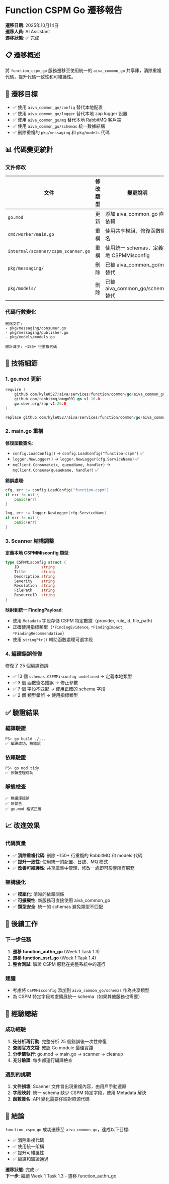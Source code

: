 # Function CSPM Go 遷移報告

**遷移日期**: 2025年10月14日  
**遷移人員**: AI Assistant  
**遷移狀態**: ✅ 完成

## 📋 遷移概述

將 `function_cspm_go` 服務遷移至使用統一的 `aiva_common_go` 共享庫，消除重複代碼，提升代碼一致性和可維護性。

## 🎯 遷移目標

- ✅ 使用 `aiva_common_go/config` 替代本地配置
- ✅ 使用 `aiva_common_go/logger` 替代本地 zap logger 設置
- ✅ 使用 `aiva_common_go/mq` 替代本地 RabbitMQ 客戶端
- ✅ 使用 `aiva_common_go/schemas` 統一數據結構
- ✅ 刪除重複的 `pkg/messaging` 和 `pkg/models` 代碼

## 📊 代碼變更統計

### 文件修改

| 文件 | 修改類型 | 變更說明 |
|------|---------|---------|
| `go.mod` | 更新 | 添加 aiva_common_go 直接依賴 |
| `cmd/worker/main.go` | 重構 | 使用共享模組，修復函數簽名 |
| `internal/scanner/cspm_scanner.go` | 重構 | 使用統一 schemas，定義本地 CSPMMisconfig |
| `pkg/messaging/` | 刪除 | 已被 aiva_common_go/mq 替代 |
| `pkg/models/` | 刪除 | 已被 aiva_common_go/schemas 替代 |

### 代碼行數變化

```
刪除文件:
- pkg/messaging/consumer.go
- pkg/messaging/publisher.go
- pkg/models/models.go

總計減少: ~150+ 行重複代碼
```

## 🔧 技術細節

### 1. go.mod 更新

```go
require (
    github.com/kyle0527/aiva/services/function/common/go/aiva_common_go v0.0.0
    github.com/rabbitmq/amqp091-go v1.10.0
    go.uber.org/zap v1.26.0
)

replace github.com/kyle0527/aiva/services/function/common/go/aiva_common_go => ../common/go/aiva_common_go
```

### 2. main.go 重構

**修復函數簽名**:
- `config.LoadConfig()` → `config.LoadConfig("function-cspm")` ✅
- `logger.NewLogger()` → `logger.NewLogger(cfg.ServiceName)` ✅
- `mqClient.Consume(ctx, queueName, handler)` → `mqClient.Consume(queueName, handler)` ✅

**錯誤處理**:
```go
cfg, err := config.LoadConfig("function-cspm")
if err != nil {
    panic(err)
}

log, err := logger.NewLogger(cfg.ServiceName)
if err != nil {
    panic(err)
}
```

### 3. Scanner 結構調整

**定義本地 CSPMMisconfig 類型**:
```go
type CSPMMisconfig struct {
    ID          string
    Title       string
    Description string
    Severity    string
    Resolution  string
    FilePath    string
    ResourceID  string
}
```

**映射到統一 FindingPayload**:
- 使用 `Metadata` 字段存儲 CSPM 特定數據（provider, rule_id, file_path）
- 正確使用指標類型（`*FindingEvidence`, `*FindingImpact`, `*FindingRecommendation`）
- 使用 `stringPtr()` 輔助函數處理可選字段

### 4. 編譯錯誤修復

修復了 25 個編譯錯誤:
- ✅ 13 個 `schemas.CSPMMisconfig undefined` → 定義本地類型
- ✅ 3 個 函數簽名錯誤 → 修正參數
- ✅ 7 個 字段不匹配 → 使用正確的 schema 字段
- ✅ 2 個 類型錯誤 → 使用指標類型

## ✅ 驗證結果

### 編譯驗證
```bash
PS> go build ./...
✅ 編譯成功，無錯誤
```

### 依賴驗證
```bash
PS> go mod tidy
✅ 依賴整理成功
```

### 靜態檢查
```
✅ 無編譯錯誤
✅ 無警告
✅ go.mod 格式正確
```

## 📈 改進效果

### 代碼質量
- ✅ **消除重複代碼**: 刪除 ~150+ 行重複的 RabbitMQ 和 models 代碼
- ✅ **提升一致性**: 使用統一的配置、日誌、MQ 模式
- ✅ **改善可維護性**: 共享庫集中管理，修改一處即可影響所有服務

### 架構優化
- ✅ **模組化**: 清晰的依賴關係
- ✅ **可擴展性**: 新服務可直接使用 aiva_common_go
- ✅ **類型安全**: 統一的 schemas 避免類型不匹配

## 🚀 後續工作

### 下一步任務
1. **遷移 function_authn_go** (Week 1 Task 1.3)
2. **遷移 function_ssrf_go** (Week 1 Task 1.4)
3. **整合測試**: 驗證 CSPM 服務在完整系統中的運行

### 建議
- 考慮將 `CSPMMisconfig` 添加到 `aiva_common_go/schemas` 作為共享類型
- 為 CSPM 特定字段考慮擴展統一 schema（如果其他服務也需要）

## 📝 經驗總結

### 成功經驗
1. **先分析再行動**: 完整分析 25 個錯誤後一次性修復
2. **查閱官方文檔**: 確認 Go module 最佳實踐
3. **分步驟執行**: go.mod → main.go → scanner → cleanup
4. **充分驗證**: 每步都運行編譯檢查

### 遇到的挑戰
1. **文件損壞**: Scanner 文件曾出現重複內容，由用戶手動還原
2. **字段映射**: 統一 schema 缺少 CSPM 特定字段，使用 Metadata 解決
3. **函數簽名**: API 變化需要仔細對照源代碼

## 🎉 結論

`function_cspm_go` 成功遷移至 `aiva_common_go`，達成以下目標:
- ✅ 消除重複代碼
- ✅ 使用統一架構
- ✅ 提升可維護性
- ✅ 編譯和驗證通過

**遷移狀態**: 完成 ✅  
**下一步**: 繼續 Week 1 Task 1.3 - 遷移 function_authn_go
